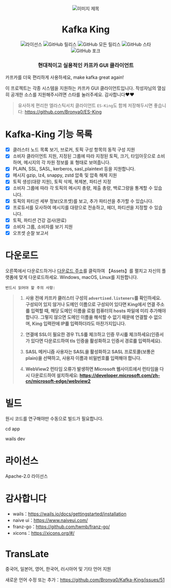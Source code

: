 <p align="center">
  <img src="../snap/icon.ico" alt="이미지 제목">
</p>
<h1 align="center">Kafka King </h1>


<div align="center">

![라이선스](https://img.shields.io/github/license/Bronya0/Kafka-King)
![GitHub 릴리스](https://img.shields.io/github/release/Bronya0/Kafka-King)
![GitHub 모든 릴리스](https://img.shields.io/github/downloads/Bronya0/Kafka-King/total)
![GitHub 스타](https://img.shields.io/github/stars/Bronya0/Kafka-King)
![GitHub 포크](https://img.shields.io/github/forks/Bronya0/Kafka-King)

<h3 align="center">현대적이고 실용적인 카프카 GUI 클라이언트 </h3>

<strong></strong>
</div>

카프카를 더욱 편리하게 사용하세요, make kafka great again!

이 프로젝트는 각종 시스템을 지원하는 카프카 GUI 클라이언트입니다. 작성자님의 열심히 공개한 소스를 지원해주시려면 스타를 눌러주세요. 감사합니다❤❤

> 유사하게 편리한 엘라스틱서치 클라이언트 `ES-King`도 함께 저장해두시면 좋습니다: https://github.com/Bronya0/ES-King





# Kafka-King 기능 목록
- [x] 클러스터 노드 목록 보기, 브로커, 토픽 구성 항목의 동적 구성 지원
- [x] 소비자 클라이언트 지원, 지정된 그룹에 따라 지정된 토픽, 크기, 타임아웃으로 소비하며, 메시지의 각 차원 정보를 표 형태로 보여줍니다.
- [x] PLAIN, SSL, SASL, kerberos, sasl_plaintext 등을 지원합니다.
- [x] 메시지 gzip, lz4, snappy, zstd 압축 및 압축 해제 지원
- [x] 토픽 생성(대량 지원), 토픽 삭제, 복제본, 파티션 지정
- [x] 소비자 그룹에 따라 각 토픽의 메시지 총량, 제출 총량, 백로그량을 통계할 수 있습니다.
- [x] 토픽의 파티션 세부 정보(오프셋)를 보고, 추가 파티션을 추가할 수 있습니다.
- [x] 프로듀서를 모사하여 메시지를 대량으로 전송하고, 헤더, 파티션을 지정할 수 있습니다.
- [x] 토픽, 파티션 건강 검사(완료)
- [x] 소비자 그룹, 소비자를 보기 지원
- [x] 오프셋 순찰 보고서

# 다운로드
오른쪽에서 다운로드하거나 [다운로드 주소](https://github.com/Bronya0/Kafka-King/releases)를 클릭하여 【Assets】를 펼치고 자신의 플랫폼에 맞게 다운로드하세요. Windows, macOS, Linux를 지원합니다.

`반드시 읽어야 할 주의 사항:`

> 1. **사용 전에 카프카 클러스터 구성의 `advertised.listeners`를 확인하세요. 구성되어 있지 않거나 도메인 이름으로 구성되어 있다면 King에서 연결 주소를 입력할 때, 해당 도메인 이름을 로컬 컴퓨터의 hosts 파일에 미리 추가해야 합니다. 그렇지 않으면 도메인 이름을 해석할 수 없기 때문에 연결할 수 없으며, King 입력란에 IP를 입력하더라도 마찬가지입니다.**
>
> 2. **연결에 SSL이 필요한 경우 TLS를 체크하고 인증 무시를 체크하세요(인증서가 있다면 다운로드하여 tls 인증을 활성화하고 인증서 경로를 입력하세요).**
>
> 3. **SASL 메커니즘 사용자는 SASL을 활성화하고 SASL 프로토콜(보통은 plain)을 선택하고, 사용자 이름과 비밀번호를 입력해야 합니다.**
>
> 4. **WebView2 런타임 오류가 발생하면 Microsoft 웹사이트에서 런타임을 다시 다운로드하여 설치하세요: https://developer.microsoft.com/zh-cn/microsoft-edge/webview2**



# 빌드
원시 코드를 연구해야만 수동으로 빌드가 필요합니다.

cd app

wails dev


# 라이선스
Apache-2.0 라이선스

# 감사합니다
- wails：https://wails.io/docs/gettingstarted/installation
- naive ui：https://www.naiveui.com/
- franz-go：https://github.com/twmb/franz-go/
- xicons：https://xicons.org/#/

# TransLate
중국어, 일본어, 영어, 한국어, 러시아어 및 기타 언어 지원

새로운 언어 수정 또는 추가：https://github.com/Bronya0/Kafka-King/issues/51
